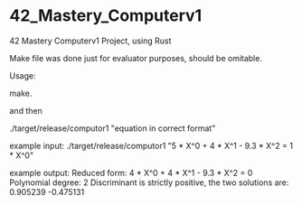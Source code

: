 # 42_Mastery_Computerv1
42 Mastery Computerv1 Project, using Rust


Make file was done just for evaluator purposes, should be omitable.

Usage:

make.

and then

./target/release/computor1 "equation in correct format"

example input:
./target/release/computor1 "5 * X^0 + 4 * X^1 - 9.3 * X^2 = 1 * X^0"


example output:
Reduced form: 4 * X^0 + 4 * X^1 - 9.3 * X^2 = 0 
Polynomial degree: 2
Discriminant is strictly positive, the two solutions are: 
0.905239
-0.475131
